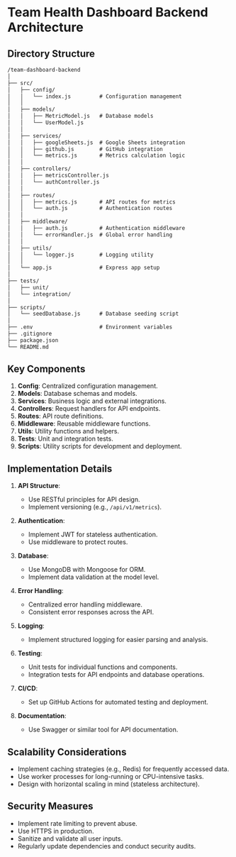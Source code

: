 # Team Health Dashboard Backend Architecture

## Directory Structure

```txt
/team-dashboard-backend
│
├── src/
│   ├── config/
│   │   └── index.js         # Configuration management
│   │
│   ├── models/
│   │   ├── MetricModel.js   # Database models
│   │   └── UserModel.js
│   │
│   ├── services/
│   │   ├── googleSheets.js  # Google Sheets integration
│   │   ├── github.js        # GitHub integration
│   │   └── metrics.js       # Metrics calculation logic
│   │
│   ├── controllers/
│   │   ├── metricsController.js
│   │   └── authController.js
│   │
│   ├── routes/
│   │   ├── metrics.js       # API routes for metrics
│   │   └── auth.js          # Authentication routes
│   │
│   ├── middleware/
│   │   ├── auth.js          # Authentication middleware
│   │   └── errorHandler.js  # Global error handling
│   │
│   ├── utils/
│   │   └── logger.js        # Logging utility
│   │
│   └── app.js               # Express app setup
│
├── tests/
│   ├── unit/
│   └── integration/
│
├── scripts/
│   └── seedDatabase.js      # Database seeding script
│
├── .env                     # Environment variables
├── .gitignore
├── package.json
└── README.md
```

## Key Components

1. **Config**: Centralized configuration management.
2. **Models**: Database schemas and models.
3. **Services**: Business logic and external integrations.
4. **Controllers**: Request handlers for API endpoints.
5. **Routes**: API route definitions.
6. **Middleware**: Reusable middleware functions.
7. **Utils**: Utility functions and helpers.
8. **Tests**: Unit and integration tests.
9. **Scripts**: Utility scripts for development and deployment.

## Implementation Details

1. **API Structure**:

   - Use RESTful principles for API design.
   - Implement versioning (e.g., `/api/v1/metrics`).

2. **Authentication**:

   - Implement JWT for stateless authentication.
   - Use middleware to protect routes.

3. **Database**:

   - Use MongoDB with Mongoose for ORM.
   - Implement data validation at the model level.

4. **Error Handling**:

   - Centralized error handling middleware.
   - Consistent error responses across the API.

5. **Logging**:

   - Implement structured logging for easier parsing and analysis.

6. **Testing**:

   - Unit tests for individual functions and components.
   - Integration tests for API endpoints and database operations.

7. **CI/CD**:

   - Set up GitHub Actions for automated testing and deployment.

8. **Documentation**:
   - Use Swagger or similar tool for API documentation.

## Scalability Considerations

- Implement caching strategies (e.g., Redis) for frequently accessed data.
- Use worker processes for long-running or CPU-intensive tasks.
- Design with horizontal scaling in mind (stateless architecture).

## Security Measures

- Implement rate limiting to prevent abuse.
- Use HTTPS in production.
- Sanitize and validate all user inputs.
- Regularly update dependencies and conduct security audits.
